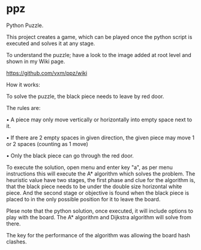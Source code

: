 # ppz
Python Puzzle.

This project creates a game, which can be played once the python script is executed and solves it at any stage.

To understand the puzzle; have a look to the image added at root level and shown in my Wiki page.

https://github.com/vxm/ppz/wiki

How it works:

To solve the puzzle, the black piece needs to leave by red door.


The rules are:

  • A piece may only move vertically or horizontally into empty
  space next to it. 

  • If there are 2 empty spaces in given direction, the given piece
  may move 1 or 2 spaces (counting as 1 move)

  • Only the black piece can go through the red door.
  

 To execute the solution, open menu and enter key "a", as per menu instructions this will execute the A* algorithm which solves the problem. The heuristic value have two stages, the first phase and clue for the algorithm is, that the black piece needs to be under the double size horizontal white piece. And the second stage or objective is found when the black piece is placed to in the only possible position for it to leave the board.
 
 Plese note that the python solution, once executed, it will include options to play with the board. The A* algorithm and Dijkstra algorithm will solve from there.
 
 The key for the performance of the algorithm was allowing the board hash clashes.

 
